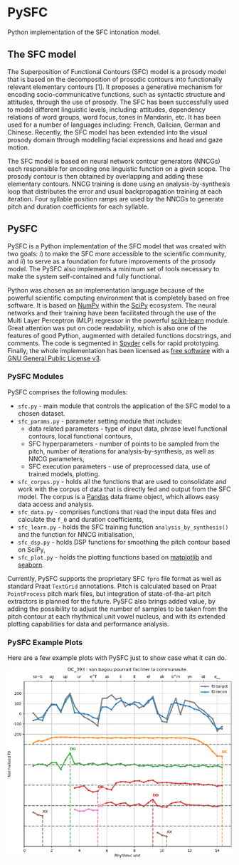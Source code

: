 # PySFC
Python implementation of the SFC intonation model.
 

## The SFC model

The Superposition of Functional Contours (SFC) model is a prosody model that is based on the decomposition of prosodic contours into functionally relevant elementary contours [1]. It proposes a generative mechanism for encoding socio-communicative functions, such as syntactic structure and attitudes, through the use of prosody. 
The SFC has been successfully used to model different linguistic levels, including: attitudes, dependency relations of word groups, word focus, tones in Mandarin, etc. It has been used for a number of languages including: French, Galician, German and Chinese. Recently, the SFC model has been extended into the visual prosody domain through modelling facial expressions and head and gaze motion. 

The SFC model is based on neural network contour generators (NNCGs) each responsible for encoding one linguistic function on a given scope. The prosody contour is then obtained by overlapping and adding these elementary contours. 
NNCG training is done using an analysis-by-synthesis loop that distributes the error and usual backpropagation training at each iteration. 
Four syllable position ramps are used by the NNCGs to generate pitch and duration coefficients for each syllable.


## PySFC

PySFC is a Python implementation of the SFC model that was created with two goals: *i*) to make the SFC more accessible to the scientific community, and *ii*) to serve as a foundation for future improvements of the prosody model. 
The PySFC also implements a minimum set of tools necessary to make the system self-contained and fully functional. 

Python was chosen as an implementation language because of the powerful scientific computing environment that is completely based on free software. It is based on [NumPy](http://www.numpy.org/) within the [SciPy](https://www.scipy.org/) ecosystem. The neural networks and their training have been facilitated through the use of the Multi Layer Perceptron (MLP) regressor in the powerful [scikit-learn](http://scikit-learn.org/stable/index.html) module. 
Great attention was put on code readability, which is also one of the features of good Python, augmented with detailed functions docstrings, and comments. The code is segmented in [Spyder](https://pythonhosted.org/spyder/) cells for rapid prototyping. Finally, the whole implementation has been licensed as [free software](http://fsf.org/) with a [GNU General Public License v3](http://www.gnu.org/licenses/).

### PySFC Modules

PySFC comprises the following modules:
 * `sfc.py` - main module that controls the application of the SFC model to a chosen dataset. 
 * `sfc_params.py` - parameter setting module that includes:
      * data related parameters - type of input data, phrase level functional contours, local functional contours, 
      * SFC hyperparameters - number of points to be sampled from the pitch, number of iterations for analysis-by-synthesis, as well as NNCG parameters, 
      * SFC execution parameters - use of preprocessed data, use of trained models, plotting.
 * `sfc_corpus.py` - holds all the functions that are used to consolidate and work with the corpus of data that is directly fed and output from the SFC model. The corpus is a [Pandas](http://pandas.pydata.org/) data frame object, which allows easy data access and analysis. 
 * `sfc_data.py` - comprises functions that read the input data files and calculate the `f_0` and duration coefficients,
 * `sfc_learn.py` - holds the SFC training function `analysis_by_synthesis()` and the function for NNCG initialisation,
 * `sfc_dsp.py` - holds DSP functions for smoothing the pitch contour based on SciPy,
 * `sfc_plot.py` - holds the plotting functions based on [matplotlib](http://matplotlib.org/) and [seaborn](http://seaborn.pydata.org/).

Currently, PySFC supports the proprietary SFC `fpro` file format as well as standard Praat `TextGrid` annotations. Pitch is calculated based on Praat `PointProcess` pitch mark files, but integration of state-of-the-art pitch extractors is planned for the future. 
PySFC also brings added value, by adding the possibility to adjust the number of samples to be taken from the pitch contour at each rhythmical unit vowel nucleus, and with its extended plotting capabilities for data and performance analysis.

### PySFC Example Plots

Here are a few example plots with PySFC just to show case what it can do.

![Example PySFC intonation decomposition for the French utterance: *Son bagou pourrait faciliter la communaut́e.* into constituent functional contours: declaration (DC), dependency to the left/right (DG/DD), and cliticisation (XX, DV).](r1_DC_393.png)
